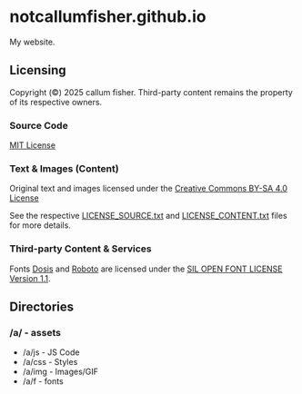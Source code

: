 # notcallumfisher.github.io
My website.

## Licensing
Copyright (©) 2025 callum fisher. Third-party content remains the property of its respective owners.

### Source Code
[MIT License](https://opensource.org/licenses/MIT)

### Text & Images (Content)
Original text and images licensed under the [Creative Commons BY-SA 4.0 License](https://creativecommons.org/licenses/by-sa/4.0/)

See the respective [LICENSE_SOURCE.txt](https://github.com/notcallumfisher/notcallumfisher.github.io/blob/main/LICENSE_SOURCE.txt) and [LICENSE_CONTENT.txt](https://github.com/notcallumfisher/notcallumfisher.github.io/blob/main/LICENSE_CONTENT.txt) files for more details.

### Third-party Content & Services

Fonts [Dosis](https://fonts.google.com/specimen/Dosis) and [Roboto](https://fonts.google.com/specimen/Roboto) are licensed under the [SIL OPEN FONT LICENSE Version 1.1](https://openfontlicense.org/open-font-license-official-text/).

## Directories

### /a/ - assets

- /a/js - JS Code
- /a/css - Styles
- /a/img - Images/GIF
- /a/f - fonts
